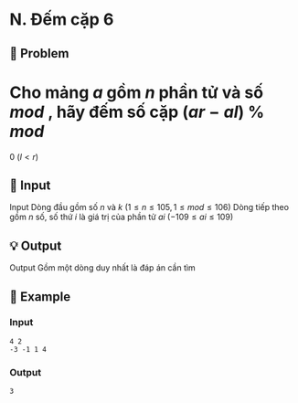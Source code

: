 # N. Đếm cặp 6

## 📖 Problem

Cho mảng
$a$
gồm
$n$
phần tử và số
$mod$
, hãy đếm số cặp
$(ar-al)$
%
$mod$
=
$0$
$(l<r)$


## 🧩 Input

Input
Dòng đầu gồm số
$n$
và
$k$
$(1 ≤n≤ 105, 1 ≤mod≤ 106)$
Dòng tiếp theo gồm
$n$
số, số thứ
$i$
là giá trị của phần tử
$ai$
$( - 109≤ai≤ 109)$


## 💡 Output

Output
Gồm một dòng duy nhất là đáp án cần tìm


## 🧠 Example

### Input

```text
4 2
-3 -1 1 4
```

### Output

```text
3
```


